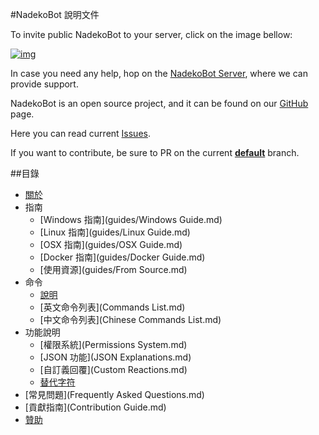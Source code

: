#NadekoBot 說明文件

To invite public NadekoBot to your server, click on the image bellow:

[![img][img]](https://discordapp.com/oauth2/authorize?client_id=170254782546575360&scope=bot&permissions=66186303)

In case you need any help, hop on the [NadekoBot Server][NadekoBot Server], where we can provide support.

NadekoBot is an open source project, and it can be found on our [GitHub][GitHub] page.

Here you can read current [Issues][Issues].

If you want to contribute, be sure to PR on the current **[default][repo]** branch.

##目錄
- [關於](about.md)
- 指南
	- [Windows 指南](guides/Windows Guide.md)
	- [Linux 指南](guides/Linux Guide.md)
	- [OSX 指南](guides/OSX Guide.md)
	- [Docker 指南](guides/Docker Guide.md)
	- [使用資源](guides/From Source.md)
- 命令
	- [說明](Readme.md)
	- [英文命令列表](Commands List.md)
	- [中文命令列表](Chinese Commands List.md)
- 功能說明
	- [權限系統](Permissions System.md)
	- [JSON 功能](JSON Explanations.md)
	- [自訂義回覆](Custom Reactions.md)
	- [替代字符](Placeholders.md)
- [常見問題](Frequently Asked Questions.md)
- [貢獻指南](Contribution Guide.md)
- [贊助](Donate.md)

[img]: https://cdn.discordapp.com/attachments/202743183774318593/210580315381563392/discord.png
[NadekoBot Server]: https://discord.gg/nadekobot
[GitHub]: https://github.com/Kwoth/NadekoBot
[Issues]: https://github.com/Kwoth/NadekoBot/issues
[repo]: https://github.com/Kwoth/NadekoBot
